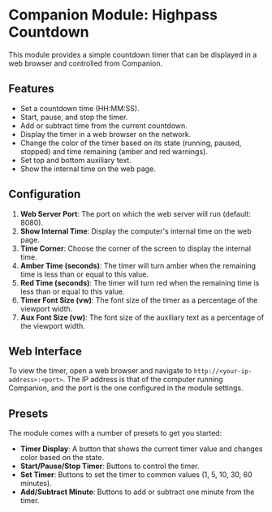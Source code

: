 # Companion Module: Highpass Countdown

This module provides a simple countdown timer that can be displayed in a web browser and controlled from Companion.

## Features

- Set a countdown time (HH:MM:SS).
- Start, pause, and stop the timer.
- Add or subtract time from the current countdown.
- Display the timer in a web browser on the network.
- Change the color of the timer based on its state (running, paused, stopped) and time remaining (amber and red warnings).
- Set top and bottom auxiliary text.
- Show the internal time on the web page.

## Configuration

1.  **Web Server Port**: The port on which the web server will run (default: 8080).
2.  **Show Internal Time**: Display the computer's internal time on the web page.
3.  **Time Corner**: Choose the corner of the screen to display the internal time.
4.  **Amber Time (seconds)**: The timer will turn amber when the remaining time is less than or equal to this value.
5.  **Red Time (seconds)**: The timer will turn red when the remaining time is less than or equal to this value.
6.  **Timer Font Size (vw)**: The font size of the timer as a percentage of the viewport width.
7.  **Aux Font Size (vw)**: The font size of the auxiliary text as a percentage of the viewport width.

## Web Interface

To view the timer, open a web browser and navigate to `http://<your-ip-address>:<port>`. The IP address is that of the computer running Companion, and the port is the one configured in the module settings.

## Presets

The module comes with a number of presets to get you started:

-   **Timer Display**: A button that shows the current timer value and changes color based on the state.
-   **Start/Pause/Stop Timer**: Buttons to control the timer.
-   **Set Timer**: Buttons to set the timer to common values (1, 5, 10, 30, 60 minutes).
-   **Add/Subtract Minute**: Buttons to add or subtract one minute from the timer. 